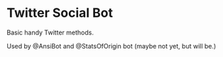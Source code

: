 # Twitter Social Bot

Basic handy Twitter methods.

Used by @AnsiBot and @StatsOfOrigin bot (maybe not yet, but will be.)